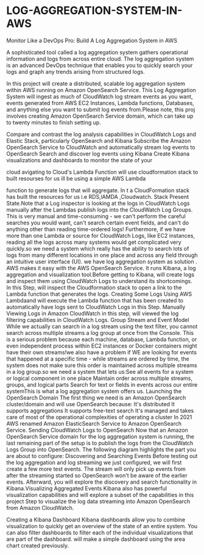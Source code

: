 # LOG-AGGREGATION-SYSTEM-IN-AWS
Monitor Like a DevOps Pro: Build A Log Aggregation System in AWS

A sophisticated tool called a log  aggregation system gathers operational  information and logs from across  entire cloud. The log aggregation system is an advanced DevOps technique that enables you to quickly search your logs and graph any trends arising from structured logs.

In this project will create a distributed, scalable log aggregation system within AWS running on Amazon OpenSearch Service. This Log Aggregation System will ingest as much 
of CloudWatch log stream events as you want, events generated from AWS EC2 Instances, Lambda functions, Databases, and anything else you want to submit 
log events from.Please note, this proj involves creating  Amazon OpenSearch Service domain, which can take up to twenty minutes to finish setting up. 

Compare and contrast the log analysis 
capabilities in CloudWatch Logs and 
Elastic Stack, particularly OpenSearch and Kibana Subscribe the Amazon OpenSearch Service to CloudWatch and automatically stream 
log events to OpenSearch
Search and discover log events using Kibana
Create Kibana visualizations and dashboards to monitor the state of your 

cloud avigating to  Cloud's Lambda Function will use cloudformation stack to built resourses for us ill be using a simple AWS Lambda 

function to generate logs that  will aggregate. In t a CloudFormation stack has built the resources for us i.e RDS,lAMDA ,Cloudwatch. Stack Present State.Note that a Log inspector is looking at the logs in CloudWatch Logs manually after the Lambdas publish logs into the CloudWatch Log Groups. This is very manual and time-consuming - we can't perform the careful searches you would want, can't search certain event fields, and can't do anything other than reading time-ordered logs! Furthermore, if we have more than one Lambda or source for CloudWatch Logs, like EC2 instances, reading all the logs across many systems would get complicated very quickly.so we need a system which really has the ability to search lots of logs from many different locations in one place and across any field through an intuitive user interface (UI). we have  log aggregation system as solution . AWS makes it easy with the AWS OpenSearch Service. It runs Kibana, a log aggregation and visualization tool.Before getting to Kibana,  will create logs and inspect them using CloudWatch Logs to understand its shortcomings. In this  Step,  will inspect the Cloudformation stack to open a link to the Lambda function that generates the logs.
 Creating Some Logs Using AWS Lambdaand will execute the Lambda function that has been created to automatically have logs sent to CloudWatch Logs in 
this  Step. Manually Viewing Logs in Amazon CloudWatch
in this  step, will viewed the log filtering capabilities in CloudWatch Logs. 
Group Stream and Event Model While we actually can search in a log stream using the text filter, you cannot search across multiple streams  a log group at once from the 
Console. This is a serious problem because each machine, database, Lambda function, or even independent process within EC2 instances or Docker containers might have their own 
streams!we also have a problem if WE are looking for events that happened at a specific time - while streams are ordered by time, the system does not make sure this order is maintained across multiple streams in a log group.so we need a system that lets us:See all events for a system or logical component in one place Maintain order across multiple streams, groups, and logical parts Search for text or fields in events across our entire systemThis is what a log aggregation system offers us. 
Launching the OpenSearch Domain
The first thing we need is an Amazon OpenSearch cluster/domain and will use 
OpenSearch because:
It's distributed
It supports aggregations
It supports free-text search
It's managed and takes care of most of the operational complexities of operating a cluster
In 2021 AWS renamed Amazon ElasticSearch Service to Amazon 
OpenSearch Service. 
Sending CloudWatch Logs to OpenSearch
Now that an Amazon OpenSearch Service domain for the log aggregation system is running, the last remaining part of the setup is to publish the logs from 
the CloudWatch Logs Group into OpenSearch. The following diagram highlights the part you are about to configure:
Discovering and Searching Events
Before testing out the log aggregation and log streaming we just configured, we will first create a few more test events. The stream will only pick up events from after the streaming started so OpenSearch won't be aware of the earlier events. Afterward, you will explore the discovery and search 
functionality in Kibana.Visualizing Aggregated Events
Kibana also has powerful visualization capabilities and will explore a subset of the capabilities in this project Step to 
visualize the log data streaming into 
Amazon OpenSearch from Amazon CloudWatch.

Creating a Kibana Dashboard
Kibana dashboards allow you to combine visualization to quickly get an overview of the state of an entire system. You can also filter dashboards to filter each of the individual 
visualizations that are part of the dashboard. will make a simple 
dashboard using the area chart created previously.
 
